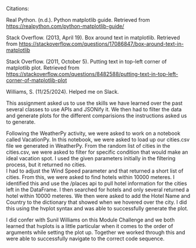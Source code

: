 Citations:

Real Python. (n.d.). Python matplotlib guide. Retrieved from https://realpython.com/python-matplotlib-guide/

Stack Overflow. (2013, April 19). Box around text in matplotlib. Retrieved from https://stackoverflow.com/questions/17086847/box-around-text-in-matplotlib

Stack Overflow. (2011, October 5). Putting text in top-left corner of matplotlib plot. Retrieved from https://stackoverflow.com/questions/8482588/putting-text-in-top-left-corner-of-matplotlib-plot

Williams, S. (11/25/2024). Helped me on Slack.


This assignment asked us to use the skills we have learned over the past several classes to use APIs and JSONify it.  We then had to filter the data and generate plots for the different comparisions
the instructions asked us to generate.  

Following the WeatherPy activity, we were asked to work on a notebook called VacationPy.  In this notebook, we were asked to load up our cities.csv file we generated in WeatherPy.  From the random list of cities 
in the cities.csv, we were asked to filter for specific condition that would make an ideal vacation spot.  I used the given parameters initially in the filtering process, but it returned no cities.  
I had to adjust the Wind Speed parameter and that returned a short list of cities.  From this, we were asked to find hotels within 10000 meteres.  I identified this and use the /places api to pull hotel information 
for the cities left in the DataFrame.  I then searched for hotels and only several returned a hotel within 10000 meteres.  We then were asked to add the Hotel Name and Country to the dictionary that showed 
when we hovered over the city.  I did this using the hvplot syntax and was able to successfully generate the plot.

I did confer with Sunil Williams on this Module Challenge and we both learned that hvplots is a little particular when it comes to the order of arguments while setting the plot up.  Together we worked through this
and were able to successfully navigate to the correct code sequence.
